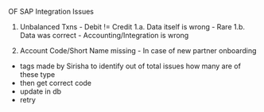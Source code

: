 OF SAP Integration Issues

1. Unbalanced Txns - Debit != Credit
1.a. Data itself is wrong - Rare
1.b. Data was correct - Accounting/Integration is wrong


2. Account Code/Short Name missing - In case of new partner onboarding
- tags made by Sirisha to identify out of total issues how many are of these type
- then get correct code
- update in db
- retry